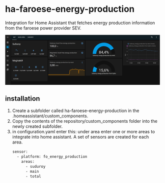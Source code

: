 # ha-faroese-energy-production
Integration for Home Assistant that fetches energy production information from the faroese power provider SEV.

![Home assistant dashboard](https://github.com/wentzlau/ha-faroese-energy-production/blob/d1f3f4e466f208bb9738a671f310cae541bc6c39/images/ha-dashboard.png)

## installation
1) Create a subfolder called ha-faroese-energy-production in the .homeassistant/custom_components. 
2) Copy the contents of the repository/custom_components folder into the newly created subfolder.
3) in configuration.yaml enter this:
under area enter one or more areas to integrate into home assistant.
A set of sensors are created for each area.
    ```
    sensor:    
      - platform: fo_energy_production    
        areas:    
          - suduroy    
          - main
          - total

